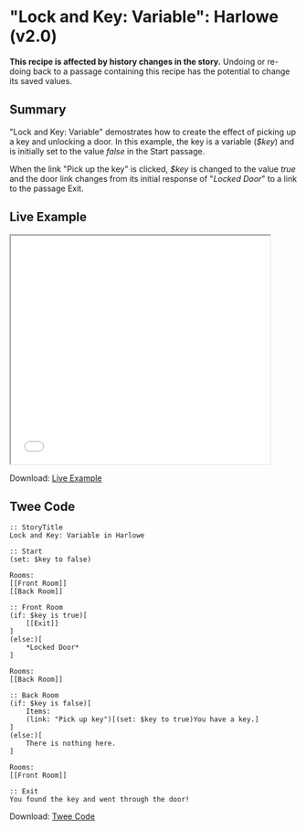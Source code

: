 # "Lock and Key: Variable": Harlowe (v2.0)

<div class="alert information"><strong>This recipe is affected by history changes in the story.</strong> Undoing or re-doing back to a passage containing this recipe has the potential to change its saved values.</div>

## Summary

"Lock and Key: Variable" demostrates how to create the effect of picking up a key and unlocking a door. In this example, the key is a variable (*$key*) and is initially set to the value *false* in the Start passage.

When the link "Pick up the key" is clicked, *$key* is changed to the value *true* and the door link changes from its initial response of "*Locked Door*" to a link to the passage Exit.

## Live Example

<section>
<iframe src="harlowe_lockandkey_variable_example.html" height=400 width=90%></iframe>


Download: <a href="harlowe_lockandkey_variable_example.html" target="_blank">Live Example</a>
</section>

## Twee Code

```
:: StoryTitle
Lock and Key: Variable in Harlowe

:: Start
(set: $key to false)

Rooms:
[[Front Room]]
[[Back Room]]

:: Front Room
(if: $key is true)[
	[[Exit]]
]
(else:)[
	*Locked Door*
]

Rooms:
[[Back Room]]

:: Back Room
(if: $key is false)[
	Items:
	(link: "Pick up key")[(set: $key to true)You have a key.]
]
(else:)[
	There is nothing here.
]

Rooms:
[[Front Room]]

:: Exit
You found the key and went through the door!

```

Download: <a href="harlowe_lockandkey_variable_twee.txt" target="_blank">Twee Code</a>

